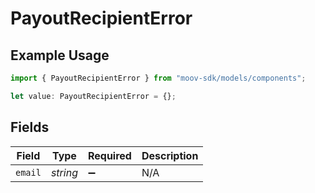 # PayoutRecipientError

## Example Usage

```typescript
import { PayoutRecipientError } from "moov-sdk/models/components";

let value: PayoutRecipientError = {};
```

## Fields

| Field              | Type               | Required           | Description        |
| ------------------ | ------------------ | ------------------ | ------------------ |
| `email`            | *string*           | :heavy_minus_sign: | N/A                |